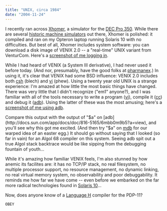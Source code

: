 ```yaml
---
title: "UNIX, circa 1984"
date: "2004-11-24"
---
```


I recently ran across [Xhomer](http://xhomer.isani.org/xhomer/), a simulator for the [DEC Pro 350](http://www.vintage-computer.com/dec_pro_350.shtml). While there are several [historic machine simulators](http://www.sosresearch.org/caale/caalesimulators.html#Historic) out there, Xhomer is polished: it compiled and ran on my Opteron laptop running Solaris 10 with no difficulties. But best of all, Xhomer includes system software: you can download a disk image of VENIX 2.0 -- a "real-time" UNIX variant from VenturCom. Here's a [screenshot of me logging in](images/welcome.png).

While I had heard of VENIX (a System III derivative), I had never used it before today. (And nor, presumably, have the good folks at [pharmanex](http://www.fightcholesterol.com/venix/).) In using it, it's clear that VENIX had some BSD influence: VENIX 2.0 includes both [csh](http://docs.sun.com/app/docs/doc/816-5165/6mbb0m9du?a=view) (blech) and [vi](http://docs.sun.com/app/docs/doc/816-5165/6mbb0ma0u?a=view) (phew). Using a twenty year old UNIX is a strange experience: I'm amazed at how little the most basic things have changed. There was very little that I didn't recognize ("em1" anyone?), and I was familiar with all of the tools necessary to write a program ([vi](http://docs.sun.com/app/docs/doc/816-5165/6mbb0ma0u?a=view)), compile it ([cc](http://docs.sun.com/app/docs/doc/816-5165/6mbb0m9cg?a=view)) and debug it ([adb](http://docs.sun.com/app/docs/doc/816-5165/6mbb0m9b5?a=view)). Using the latter of these was the most amusing; here's a [screenshot of me using adb](images/adb.png).

Compare this output with the output of "$a" on [adb](http://docs.sun.com/app/docs/doc/816-5165/6mbb0m9b5?a=view), and you'll see why this got me excited. (And then try "$a" on [mdb](http://docs.sun.com/app/docs/doc/816-5165/6mbb0m9lr?a=view) for our warped idea of an easter egg.) It should go without saying that I looked (so far in vain) for an Algol 68 compiler on this system. Seeing adb spit out a true Algol stack backtrace would be like sipping from the debugging fountain of youth...

While it's amazing how familiar VENIX feels, I'm also stunned by how anemic its facilites are: it has no TCP/IP stack, no real filesystem, no multiple processor support, no resource management, no dynamic linking, no real virtual memory system, no observability and poor debuggability. It reminds me how far we have come -- even before we embarked on the far more radical technologies found in [Solaris 10](http://wwws.sun.com/software/solaris/10/)...

Now, does anyone know of a [Language H](http://foldoc.doc.ic.ac.uk/foldoc/foldoc.cgi?Language+H) compiler for the PDP-11?

`OBEY`
